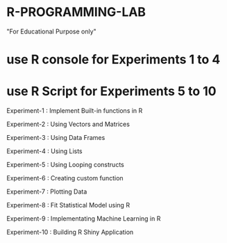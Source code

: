 # R-PROGRAMMING-LAB
"For Educational Purpose only"

# use R console for Experiments 1 to 4
# use R Script for Experiments 5 to 10

Experiment-1 : Implement Built-in functions in R

Experiment-2 : Using Vectors and Matrices

Experiment-3 : Using Data Frames

Experiment-4 : Using Lists

Experiment-5 : Using Looping constructs

Experiment-6 : Creating custom function

Experiment-7 : Plotting Data

Experiment-8 : Fit Statistical Model using R

Experiment-9 : Implementating Machine Learning in R

Experiment-10 : Building R Shiny Application

